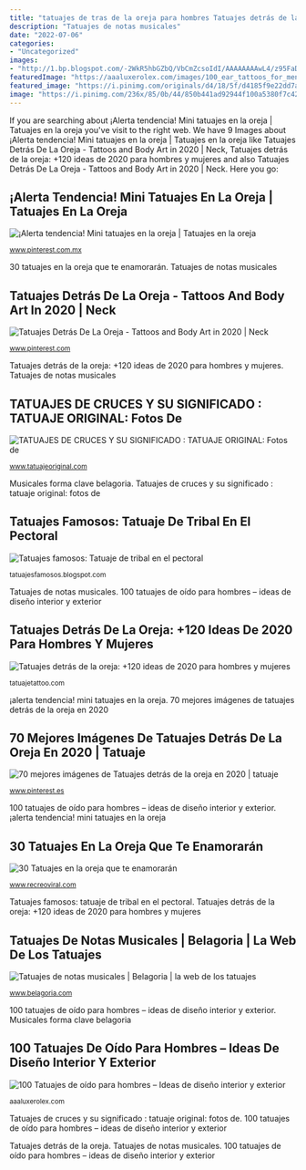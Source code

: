 ```yaml
---
title: "tatuajes de tras de la oreja para hombres Tatuajes detrás de la oreja"
description: "Tatuajes de notas musicales"
date: "2022-07-06"
categories:
- "Uncategorized"
images:
- "http://1.bp.blogspot.com/-2WkR5hbGZbQ/VbCmZcsoIdI/AAAAAAAAwL4/z95FaD9PHsM/s1600/8809-corazon-musical_large.jpg"
featuredImage: "https://aaaluxerolex.com/images/100_ear_tattoos_for_men_-_inner_and_outer_design_ideas_80.jpg"
featured_image: "https://i.pinimg.com/originals/d4/18/5f/d4185f9e22dd7a3b57bb3a075010a68f.jpg"
image: "https://i.pinimg.com/236x/85/0b/44/850b441ad92944f100a5380f7c42f112.jpg?nii=t"
---
```


If you are searching about ¡Alerta tendencia! Mini tatuajes en la oreja | Tatuajes en la oreja you've visit to the right web. We have 9 Images about ¡Alerta tendencia! Mini tatuajes en la oreja | Tatuajes en la oreja like Tatuajes Detrás De La Oreja - Tattoos and Body Art in 2020 | Neck, Tatuajes detrás de la oreja: +120 ideas de 2020 para hombres y mujeres and also Tatuajes Detrás De La Oreja - Tattoos and Body Art in 2020 | Neck. Here you go:

## ¡Alerta Tendencia! Mini Tatuajes En La Oreja | Tatuajes En La Oreja

![¡Alerta tendencia! Mini tatuajes en la oreja | Tatuajes en la oreja](https://i.pinimg.com/originals/d4/18/5f/d4185f9e22dd7a3b57bb3a075010a68f.jpg "Musicales forma clave belagoria")

<small>www.pinterest.com.mx</small>

30 tatuajes en la oreja que te enamorarán. Tatuajes de notas musicales

## Tatuajes Detrás De La Oreja - Tattoos And Body Art In 2020 | Neck

![Tatuajes Detrás De La Oreja - Tattoos and Body Art in 2020 | Neck](https://i.pinimg.com/736x/0e/17/5b/0e175b88cba8f5fae9cf58fa8ecfb7ee.jpg "Tatuajes detrás de la oreja")

<small>www.pinterest.com</small>

Tatuajes detrás de la oreja: +120 ideas de 2020 para hombres y mujeres. Tatuajes de notas musicales

## TATUAJES DE CRUCES Y SU SIGNIFICADO : TATUAJE ORIGINAL: Fotos De

![TATUAJES DE CRUCES Y SU SIGNIFICADO : TATUAJE ORIGINAL: Fotos de](http://2.bp.blogspot.com/-7KbJxSck7M0/UpvNExQdeCI/AAAAAAAABh4/XSHhDGNL6V0/w1200-h630-p-k-nu/tatuajes-de-cruces-detras-oreja.jpg "Musicales forma clave belagoria")

<small>www.tatuajeoriginal.com</small>

Musicales forma clave belagoria. Tatuajes de cruces y su significado : tatuaje original: fotos de

## Tatuajes Famosos: Tatuaje De Tribal En El Pectoral

![Tatuajes famosos: Tatuaje de tribal en el pectoral](http://4.bp.blogspot.com/-Ar3Jr_j2UzI/U5q0-UMwL3I/AAAAAAAAAts/udygoB1t7Ao/w1200-h630-p-k-no-nu/tatuajes-en-el-pectoral-para-hombres.jpg "100 tatuajes de oído para hombres – ideas de diseño interior y exterior")

<small>tatuajesfamosos.blogspot.com</small>

Tatuajes de notas musicales. 100 tatuajes de oído para hombres – ideas de diseño interior y exterior

## Tatuajes Detrás De La Oreja: +120 Ideas De 2020 Para Hombres Y Mujeres

![Tatuajes detrás de la oreja: +120 ideas de 2020 para hombres y mujeres](https://tatuajetattoo.com/wp-content/uploads/2020/10/c9915a4fc7af01e2be8952cae78ca286.jpg?40835f&amp;40835f "Tatuajes famosos: tatuaje de tribal en el pectoral")

<small>tatuajetattoo.com</small>

¡alerta tendencia! mini tatuajes en la oreja. 70 mejores imágenes de tatuajes detrás de la oreja en 2020

## 70 Mejores Imágenes De Tatuajes Detrás De La Oreja En 2020 | Tatuaje

![70 mejores imágenes de Tatuajes detrás de la oreja en 2020 | tatuaje](https://i.pinimg.com/236x/85/0b/44/850b441ad92944f100a5380f7c42f112.jpg?nii=t "¡alerta tendencia! mini tatuajes en la oreja")

<small>www.pinterest.es</small>

100 tatuajes de oído para hombres – ideas de diseño interior y exterior. ¡alerta tendencia! mini tatuajes en la oreja

## 30 Tatuajes En La Oreja Que Te Enamorarán

![30 Tatuajes en la oreja que te enamorarán](https://www.recreoviral.com/wp-content/uploads/2015/10/Tatuajes-ENLA-OREJA-1-730x487.jpg "¡alerta tendencia! mini tatuajes en la oreja")

<small>www.recreoviral.com</small>

Tatuajes famosos: tatuaje de tribal en el pectoral. Tatuajes detrás de la oreja: +120 ideas de 2020 para hombres y mujeres

## Tatuajes De Notas Musicales | Belagoria | La Web De Los Tatuajes

![Tatuajes de notas musicales | Belagoria | la web de los tatuajes](http://1.bp.blogspot.com/-2WkR5hbGZbQ/VbCmZcsoIdI/AAAAAAAAwL4/z95FaD9PHsM/s1600/8809-corazon-musical_large.jpg "30 tatuajes en la oreja que te enamorarán")

<small>www.belagoria.com</small>

100 tatuajes de oído para hombres – ideas de diseño interior y exterior. Musicales forma clave belagoria

## 100 Tatuajes De Oído Para Hombres – Ideas De Diseño Interior Y Exterior

![100 Tatuajes de oído para hombres – Ideas de diseño interior y exterior](https://aaaluxerolex.com/images/100_ear_tattoos_for_men_-_inner_and_outer_design_ideas_80.jpg "70 mejores imágenes de tatuajes detrás de la oreja en 2020")

<small>aaaluxerolex.com</small>

Tatuajes de cruces y su significado : tatuaje original: fotos de. 100 tatuajes de oído para hombres – ideas de diseño interior y exterior

Tatuajes detrás de la oreja. Tatuajes de notas musicales. 100 tatuajes de oído para hombres – ideas de diseño interior y exterior
